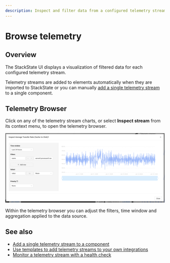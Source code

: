 ```yaml
---
description: Inspect and filter data from a configured telemetry stream
---
```


# Browse telemetry

## Overview

The StackState UI displays a visualization of filtered data for each configured telemetry stream.

Telemetry streams are added to elements automatically when they are imported to StackState or you can manually [add a single telemetry stream](/use/health-state-and-alerts/add-telemetry-to-element.md) to a single component.

## Telemetry Browser

Click on any of the telemetry stream charts, or select **Inspect stream** from its context menu, to open the telemetry browser.

![Telemetry browser](/.gitbook/assets/v42_telemetry-browser.png)

Within the telemetry browser you can adjust the filters, time window and aggregation applied to the data source.

## See also

* [Add a single telemetry stream to a component](../health-state-and-alerts/add-telemetry-to-element.md)
* [Use templates to add telemetry streams to your own integrations](../../configure/telemetry/telemetry_synchronized_topology.md)
* [Monitor a telemetry stream with a health check](../health-state-and-alerts/add-a-health-check.md)

